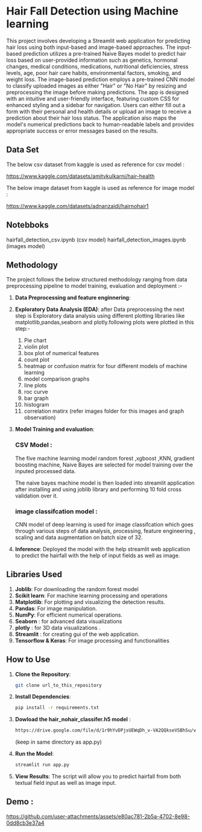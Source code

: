 #  Hair Fall Detection using Machine learning

This project involves developing a Streamlit web application for predicting hair loss using both input-based and image-based approaches. The input-based prediction utilizes a pre-trained Naive Bayes model to predict hair loss based on user-provided information such as genetics, hormonal changes, medical conditions, medications, nutritional deficiencies, stress levels, age, poor hair care habits, environmental factors, smoking, and weight loss. The image-based prediction employs a pre-trained CNN model to classify uploaded images as either "Hair" or "No Hair" by resizing and preprocessing the image before making predictions. The app is designed with an intuitive and user-friendly interface, featuring custom CSS for enhanced styling and a sidebar for navigation. Users can either fill out a form with their personal and health details or upload an image to receive a prediction about their hair loss status. The application also maps the model's numerical predictions back to human-readable labels and provides appropriate success or error messages based on the results.


## Data Set

The below csv dataset from kaggle is used as reference for csv model :

https://www.kaggle.com/datasets/amitvkulkarni/hair-health


The below image dataset from kaggle is used as reference for image model :

https://www.kaggle.com/datasets/adnanzaidi/hairnohair1


## Notebboks

hairfall_detection_csv.ipynb (csv model)
hairfall_detection_images.ipynb (images model)


## Methodology

The project follows the below structured methodology ranging from data preprocessing pipeline to model training, evaluation and deployment :-

1. **Data Preprocessing and feature enginnering**:

2. **Exploratory Data Analysis (EDA)**:
    after Data preprocessing the next step is Exploratory  data analysis using different plotting libraries like matplotlib,pandas,seaborn and plotly.following plots were plotted in this step:-
    1) Pie chart 
    2) violin plot 
    3) box plot of numerical features
    4) count plot 
    5) heatmap or confusion matrix for four different models of machine learning
    6) model comparison graphs
    7) line plots
    8) roc curve
    9) bar graph
    10) histogram
    11) correlation matirx
    (refer images folder for this images and graph observation)


4. **Model Training and evaluation**: 
    
    ### CSV Model :
     The five machine learning model random forest ,xgboost ,KNN, gradient boosting machine, Naive Bayes are selected for model training over the inputed processed data.
   
     The naive bayes machine model is then loaded into streamlit application after installing and using joblib library and performing 10 fold cross validation over it.

     ### image classifcation model :
     CNN model of deep learning is used for image classifcation which goes through various steps of data analysis, processing, feature engineering , scaling and data augmentation on batch size of 32.

5. **Inference**: 
      Deployed the model with the help streamlit web application to predict the hairfall with the help of input fields as well as image.


## Libraries Used

1. **Joblib**: For downloading the random forest model
2. **Scikit learn**: For machine learning processing  and operations
3. **Matplotlib**: For plotting and visualizing the detection results.
4. **Pandas**: For image manipulation.
5. **NumPy**: For efficient numerical operations.
6. **Seaborn** : for advanced data visualizations
7. **plotly** : for 3D data visualizations .
8. **Streamlit** : for creating gui of the web application.
9. **Tensorflow & Keras**: For image processing and functionalities


## How to Use

1. **Clone the Repository**: 
    ```sh
    git clone url_to_this_repository
    ```

2. **Install Dependencies**: 
    ```sh
    pip install -r requirements.txt
    ```

3. **Dowload the hair_nohair_classifer.h5 model** :

    ```sh
    https://drive.google.com/file/d/1r9hYvDPjsUEWqDh_v-VA2QQkseVSBhSu/view?usp=sharing
    ```
    (keep in same directory as app.py)

3. **Run the Model**: 
    ```python
    streamlit run app.py
    ```

4. **View Results**: The script will allow you to predict hairfall from both textual field input as well as image input.


## Demo :

https://github.com/user-attachments/assets/e80ac781-2b5a-4702-8e98-0dd8cb3e37a4



